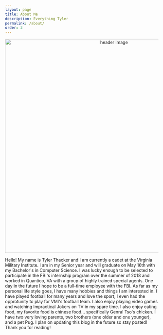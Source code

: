 ```yaml
---
layout: page
title: About Me
description: Everything Tyler
permalink: /about/
order: 3
---
```


<p align="center"><img src="https://scontent-iad3-1.xx.fbcdn.net/v/t1.0-9/50023973_2052076338179401_7425368447506186240_n.jpg?_nc_cat=109&_nc_ht=scontent-iad3-1.xx&oh=fd76c6a6e28e81b77e4ac96b03f124bf&oe=5D37415F" alt="header image" width="700px"></p>

Hello!  My name is Tyler Thacker and I am currently a cadet at the Virginia Military Institute.  I am in my Senior year and will graduate on May 16th with my Bachelor's in Computer Science.  I was lucky enough to be selected to participate in the FBI's internship program over the summer of 2018 and worked in Quantico, VA with a group of highly trained special agents.  One day in the future I hope to be a full-time employee with the FBI.  As far as my personal life style goes, I have many hobbies and things I am interested in.  I have played football for many years and love the sport, I even had the opprotunity to play for VMI's football team.  I also enjoy playing video games and watching Impractical Jokers on TV in my spare time.  I also enjoy eating food, my favorite food is chinese food... specifically Genral Tso's chicken.  I have two very loving parents, two brothers (one older and one younger), and a pet Pug.  I plan on updating this blog in the future so stay posted!  Thank you for reading!
